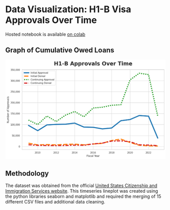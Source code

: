# Data Visualization: H1-B Visa Approvals Over Time

Hosted notebook is available [on colab]([https://colab.research.google.com/drive/1iThINxrnoHwjtwq1hIrDGq-pSenZB0yv#scrollTo=igm55CK66RbK](https://colab.research.google.com/drive/1Rz_YG0UtCvS_deUtcmjkV_lxchUd48pN#scrollTo=zVdwXABsadU8))

## Graph of Cumulative Owed Loans

![Resulting Graph](h-1b_over_time.png)

## Methodology
The dataset was obtained from the official [United States Citizenship and Immigration Services website](https://www.uscis.gov/tools/reports-and-studies/h-1b-employer-data-hub/h-1b-employer-data-hub-files).
This timeseries lineplot was created using the python libraries seaborn and matplotlib and required the merging of 15 different CSV files and additional data cleaning.
